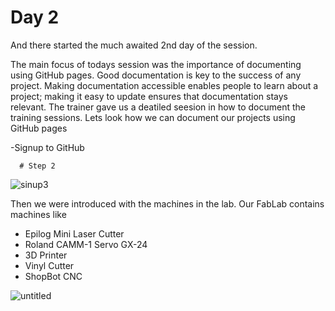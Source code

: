 # Day 2

 
   And there started the much awaited 2nd day of the session.
   
   The main focus of todays session was the importance of documenting using GitHub pages. Good documentation is key to the success of any project. Making documentation accessible enables people to learn about a project; making it easy to update ensures that documentation stays relevant. The trainer gave us a deatiled seesion in how to document the training  sessions. 
   Lets look how we can document our projects using GitHub pages
   
   
   -Signup to GitHub
   
     
      
      # Step 2
      
      
      
   ![sinup3](https://user-images.githubusercontent.com/30692869/29624522-ec7f9c62-8846-11e7-80f5-71c4f30799b5.png)

      
      
   
   
   
   Then we were introduced with the machines in the lab. Our FabLab contains machines like
   - Epilog Mini Laser Cutter
   - Roland CAMM-1 Servo GX-24
   - 3D Printer
   - Vinyl Cutter
   - ShopBot CNC
   
   ![untitled](https://user-images.githubusercontent.com/30692869/29597570-0c2429d6-87e1-11e7-993d-98414c42824b.png)

   
   
   
   
   
   
   
   
   
   
   
   

